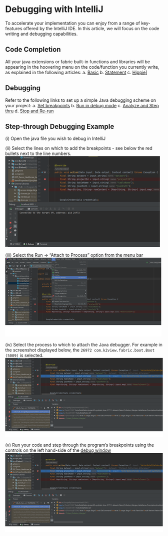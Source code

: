 # Debugging with IntelliJ

To accelerate your implementation you can enjoy from a range of key-features offered by the IntelliJ IDE. In this article, we will focus on the code writing and debugging capabilities.


## Code Completion
All your java extensions or fabric built-in functions and libraries will be appearing in the hoovering menu on the code/function you currently write, as explained in the following articles: 
a.	[Basic]( https://www.jetbrains.com/help/idea/auto-completing-code.html#basic_completion)
b.	[Statement]( https://www.jetbrains.com/help/idea/auto-completing-code.html#statements_completion)
c.	[Hippie]( https://www.jetbrains.com/help/idea/auto-completing-code.html#hippie_completion)]


## Debugging

Refer to the following links to set up a simple Java debugging scheme on your project:
a.	[Set breakpoints]( https://www.jetbrains.com/help/idea/debugging-your-first-java-application.html#setting-breakpoints)
b.	[Run in debug mode]( https://www.jetbrains.com/help/idea/debugging-your-first-java-application.html#running-program)
c.	[Analyze and Step thru]( https://www.jetbrains.com/help/idea/debugging-your-first-java-application.html#analyzing-state)
d.	[Stop and Re-run]( https://www.jetbrains.com/help/idea/debugging-your-first-java-application.html#stopping-debugger)

## Step-through Debugging Example

(i)	Open the java file you wish to debug in IntelliJ

(ii)	Select the lines on which to add the breakpoints  - see below the red bullets next to the line numbers. 
 ![image](images/04_15_01_breakpoints.png)
 
(iii)	Select the Run -> “Attach to Process” option from the menu bar  
 ![image](images/04_15_02_attach.png)
 
(iv)	Select the process to which to attach the Java debugger. For example in the screenshot displayed below, the ```26972 com.k2view.fabric.boot.Boot (5009)``` is selected. 
 ![image](images/04_15_03_attach.png)
 
(v)	Run your code and step through the program’s breakpoints using the controls on the left hand-side of the [debug window](https://www.jetbrains.com/help/idea/debugging-your-first-java-application.html#stepping)
 ![image](images/04_15_04_steps.png)

